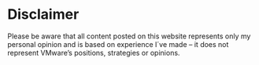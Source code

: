 # Disclaimer


Please be aware that all content posted on this website represents only my personal opinion and is based on experience I´ve made – it does not represent VMware’s positions, strategies or opinions.

